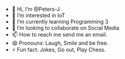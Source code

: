 - 👋 Hi, I’m @Peters-J
- 👀 I’m interested in IoT
- 🌱 I’m currently learning Programming 3
- 💞️ I’m looking to collaborate on Social Media
- 📫 How to reach me send me an email.
- 😄 Pronouns: Laugh, Smile and be free.
- ⚡ Fun fact: Jokes, Go out, Play Chess.

<!---
Peters-J/Peters-J is a ✨ special ✨ repository because its `README.md` (this file) appears on your GitHub profile.
You can click the Preview link to take a look at your changes.
--->
